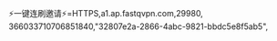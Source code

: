 ⚡一键连刷邀请⚡=HTTPS,a1.ap.fastqvpn.com,29980, 366033710706851840,"32807e2a-2866-4abc-9821-bbdc5e8f5ab5",
